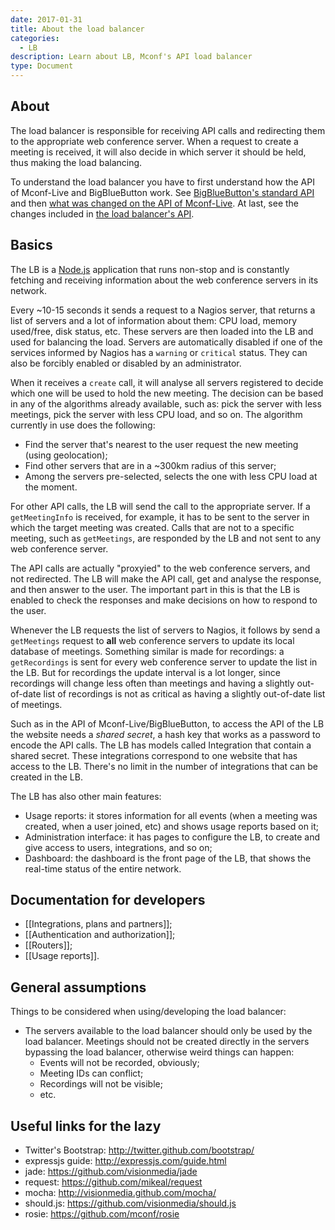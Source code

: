 ```yaml
---
date: 2017-01-31
title: About the load balancer
categories:
  - LB
description: Learn about LB, Mconf's API load balancer
type: Document
---
```


## About

The load balancer is responsible for receiving API calls and redirecting them to the appropriate web conference server. When a request to create a meeting is received, it will also decide in which server it should be held, thus making the load balancing.

To understand the load balancer you have to first understand how the API of Mconf-Live and BigBlueButton work. See [BigBlueButton's standard API](http://code.google.com/p/bigbluebutton/wiki/API) and then [what was changed on the API of Mconf-Live](https://github.com/mconf/wiki/wiki/Mconf-Live-API). At last, see the changes included in [the load balancer's API](https://github.com/mconf/wiki/wiki/Mconf-LB-API).

## Basics

The LB is a [Node.js](http://nodejs.org/) application that runs non-stop and is constantly fetching and receiving information about the web conference servers in its network.

Every ~10-15 seconds it sends a request to a Nagios server, that returns a list of servers and a lot of information about them: CPU load, memory used/free, disk status, etc. These servers are then loaded into the LB and used for balancing the load. Servers are automatically disabled if one of the services informed by Nagios has a `warning` or `critical` status. They can also be forcibly enabled or disabled by an administrator.

When it receives a `create` call, it will analyse all servers registered to decide which one will be used to hold the new meeting. The decision can be based in any of the algorithms already available, such as: pick the server with less meetings, pick the server with less CPU load, and so on. The algorithm currently in use does the following:

* Find the server that's nearest to the user request the new meeting (using geolocation);
* Find other servers that are in a ~300km radius of this server;
* Among the servers pre-selected, selects the one with less CPU load at the moment.

For other API calls, the LB will send the call to the appropriate server. If a `getMeetingInfo` is received, for example, it has to be sent to the server in which the target meeting was created. Calls that are not to a specific meeting, such as `getMeetings`, are responded by the LB and not sent to any web conference server.

The API calls are actually "proxyied" to the web conference servers, and not redirected. The LB will make the API call, get and analyse the response, and then answer to the user. The important part in this is that the LB is enabled to check the responses and make decisions on how to respond to the user.

Whenever the LB requests the list of servers to Nagios, it follows by send a `getMeetings` request to **all** web conference servers to update its local database of meetings. Something similar is made for recordings: a `getRecordings` is sent for every web conference server to update the list in the LB. But for recordings the update interval is a lot longer, since recordings will change less often than meetings and having a slightly out-of-date list of recordings is not as critical as having a slightly out-of-date list of meetings.

Such as in the API of Mconf-Live/BigBlueButton, to access the API of the LB the website needs a *shared secret*, a hash key that works as a password to encode the API calls. The LB has models called Integration that contain a shared secret. These integrations correspond to one website that has access to the LB. There's no limit in the number of integrations that can be created in the LB.

The LB has also other main features:

* Usage reports: it stores information for all events (when a meeting was created, when a user joined, etc) and shows usage reports based on it;
* Administration interface: it has pages to configure the LB, to create and give access to users, integrations, and so on;
* Dashboard: the dashboard is the front page of the LB, that shows the real-time status of the entire network.

## Documentation for developers

* [[Integrations, plans and partners]];
* [[Authentication and authorization]];
* [[Routers]];
* [[Usage reports]].


## General assumptions

Things to be considered when using/developing the load balancer:

* The servers available to the load balancer should only be used by the load balancer.
Meetings should not be created directly in the servers bypassing the load balancer,
otherwise weird things can happen:
  * Events will not be recorded, obviously;
  * Meeting IDs can conflict;
  * Recordings will not be visible;
  * etc.


## Useful links for the lazy

* Twitter's Bootstrap: http://twitter.github.com/bootstrap/
* expressjs guide: http://expressjs.com/guide.html
* jade: https://github.com/visionmedia/jade
* request: https://github.com/mikeal/request
* mocha: http://visionmedia.github.com/mocha/
* should.js: https://github.com/visionmedia/should.js
* rosie: https://github.com/mconf/rosie
